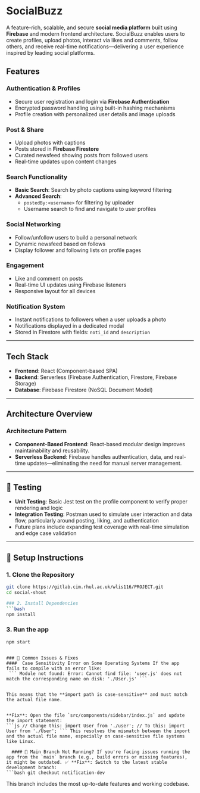 #  SocialBuzz


A feature-rich, scalable, and secure **social media platform** built using **Firebase** and modern frontend architecture. SocialBuzz enables users to create profiles, upload photos, interact via likes and comments, follow others, and receive real-time notifications—delivering a user experience inspired by leading social platforms.




##  Features


###  Authentication & Profiles
- Secure user registration and login via **Firebase Authentication**
- Encrypted password handling using built-in hashing mechanisms
- Profile creation with personalized user details and image uploads


###  Post & Share
- Upload photos with captions
- Posts stored in **Firebase Firestore**
- Curated newsfeed showing posts from followed users
- Real-time updates upon content changes


###  Search Functionality
- **Basic Search**: Search by photo captions using keyword filtering
- **Advanced Search**:
  - `postedBy:<username>` for filtering by uploader
  - Username search to find and navigate to user profiles


###  Social Networking
- Follow/unfollow users to build a personal network
- Dynamic newsfeed based on follows
- Display follower and following lists on profile pages


###  Engagement
- Like and comment on posts
- Real-time UI updates using Firebase listeners
- Responsive layout for all devices


###  Notification System
- Instant notifications to followers when a user uploads a photo
- Notifications displayed in a dedicated modal
- Stored in Firestore with fields: `noti_id` and `description`


---


##  Tech Stack


- **Frontend**: React (Component-based SPA)
- **Backend**: Serverless (Firebase Authentication, Firestore, Firebase Storage)
- **Database**: Firebase Firestore (NoSQL Document Model)


---


## Architecture Overview


###  Architecture Pattern
- **Component-Based Frontend**: React-based modular design improves maintainability and reusability.
- **Serverless Backend**: Firebase handles authentication, data, and real-time updates—eliminating the need for manual server management.


---


## 🧪 Testing


- **Unit Testing**: Basic Jest test on the profile component to verify proper rendering and logic
- **Integration Testing**: Postman used to simulate user interaction and data flow, particularly around posting, liking, and authentication
- Future plans include expanding test coverage with real-time simulation and edge case validation


---


## 📌 Setup Instructions


### 1. Clone the Repository
```bash
git clone https://gitlab.cim.rhul.ac.uk/wlis116/PROJECT.git
cd social-shout

### 2. Install Dependencies
```bash
npm install
```
### 3. Run the app
```bash
npm start
```

```

### 🐛 Common Issues & Fixes 
####  Case Sensitivity Error on Some Operating Systems If the app fails to compile with an error like:
 ``` Module not found: Error: Cannot find file: 'user.js' does not match the corresponding name on disk: './User.js' ``` 


This means that the **import path is case-sensitive** and must match the actual file name. 


**Fix**: Open the file `src/components/sidebar/index.js` and update the import statement: 
```js // Change this: import User from './user'; // To this: import User from './User'; ``` This resolves the mismatch between the import and the actual file name, especially on case-sensitive file systems like Linux. 

  #### 🌿 Main Branch Not Running? If you're facing issues running the app from the `main` branch (e.g., build errors or missing features), it might be outdated. ✅ **Fix**: Switch to the latest stable development branch: 
```bash git checkout notification-dev 
``` 
This branch includes the most up-to-date features and working codebase. 







